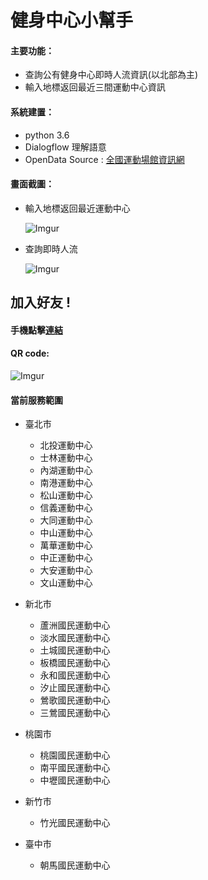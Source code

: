 # 健身中心小幫手


#### 主要功能：
* 查詢公有健身中心即時人流資訊(以北部為主)
* 輸入地標返回最近三間運動中心資訊

#### 系統建置：
* python 3.6
* Dialogflow 理解語意
* OpenData Source : [全國運動場館資訊網](https://iplay.sa.gov.tw/webapi)

#### 畫面截圖：
* 輸入地標返回最近運動中心

    ![Imgur](https://i.imgur.com/dIBJ5a3.jpg?1)



* 查詢即時人流

    ![Imgur](https://i.imgur.com/Jgil6b6.jpg?1)
    
    
    
## 加入好友 !
#### 手機點擊[連結](https://line.me/R/ti/p/%40dih9899p)

#### QR code:
![Imgur](https://i.imgur.com/r5Uj92W.png)


#### 當前服務範圍
- 臺北市
    - 北投運動中心
    - 士林運動中心	
    - 內湖運動中心	
    - 南港運動中心
    - 松山運動中心
    - 信義運動中心
    - 大同運動中心
    - 中山運動中心	
    - 萬華運動中心
    - 中正運動中心
    - 大安運動中心
    - 文山運動中心

- 新北市
    - 蘆洲國民運動中心
    - 淡水國民運動中心
    - 土城國民運動中心
    - 板橋國民運動中心
    - 永和國民運動中心
    - 汐止國民運動中心
    - 鶯歌國民運動中心
    - 三鶯國民運動中心
    
- 桃園市
    - 桃園國民運動中心
    - 南平國民運動中心
    - 中壢國民運動中心

- 新竹市 
    - 竹光國民運動中心

- 臺中市
    -  朝馬國民運動中心  

